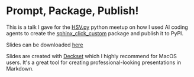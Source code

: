 # Prompt, Package, Publish!

This is a talk I gave for the [HSV.py](https://www.meetup.com/hsv-py/) python meetup on how I used AI coding agents to create the [sphinx_click_custom](https://github.com/rhettbull/sphinx_click_custom) package and publish it to PyPI.

Slides can be downloaded [here](https://github.com/RhetTbull/hsvpyppp/raw/main/prompt_package_publish.pdf)

Slides are created with [Deckset](https://www.deckset.com) which I highly recommend for MacOS users. It's a great tool for creating professional-looking presentations in Markdown.
